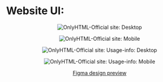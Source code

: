 # Website UI:

<div align="center">
  
![OnlyHTML-Official site: Desktop](https://user-images.githubusercontent.com/64256342/147835055-ad01e6fc-4fb3-417c-a07a-f4182312394d.png)
  
![OnlyHTML-Official site: Mobile](https://user-images.githubusercontent.com/64256342/148107721-181cf362-792d-4864-b726-a68c4e35cbb1.png)
  
![OnlyHTML-Official site: Usage-info: Desktop](https://user-images.githubusercontent.com/64256342/148264503-73aa807a-a809-4718-86f4-16aee2e88921.png)

![OnlyHTML-Official site: Usage-info: Mobile](https://user-images.githubusercontent.com/64256342/148264649-a92e6f09-4c6c-4e91-b207-2a20b53b5e42.png)

</div>

<div align="center">

  [Figma design preview](https://www.figma.com/proto/bHaqRgTMNdt3xGTipgZiig/OnlyHTML-Official-site?node-id=35%3A5&scaling=min-zoom&page-id=0%3A1)
  
</div>

